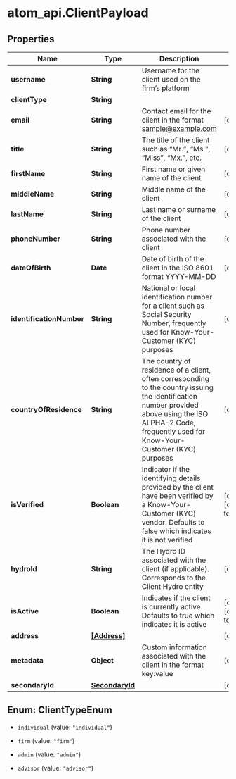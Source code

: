 # atom_api.ClientPayload

## Properties
Name | Type | Description | Notes
------------ | ------------- | ------------- | -------------
**username** | **String** | Username for the client used on the firm’s platform | 
**clientType** | **String** |  | 
**email** | **String** | Contact email for the client in the format sample@example.com | [optional] 
**title** | **String** | The title of the client such as “Mr.”, “Ms.”, “Miss”, “Mx.”, etc. | [optional] 
**firstName** | **String** | First name or given name of the client | [optional] 
**middleName** | **String** | Middle name of the client | [optional] 
**lastName** | **String** | Last name or surname of the client | [optional] 
**phoneNumber** | **String** | Phone number associated with the client | [optional] 
**dateOfBirth** | **Date** | Date of birth of the client in the ISO 8601 format YYYY-MM-DD | [optional] 
**identificationNumber** | **String** | National or local identification number for a client such as Social Security Number, frequently used for Know-Your-Customer (KYC) purposes | [optional] 
**countryOfResidence** | **String** | The country of residence of a client, often corresponding to the country issuing the identification number provided above using the ISO ALPHA-2 Code, frequently used for Know-Your-Customer (KYC) purposes | [optional] 
**isVerified** | **Boolean** | Indicator if the identifying details provided by the client have been verified by a Know-Your-Customer (KYC) vendor. Defaults to false which indicates it is not verified | [optional] [default to false]
**hydroId** | **String** | The Hydro ID associated with the client (if applicable). Corresponds to the Client Hydro entity | [optional] 
**isActive** | **Boolean** | Indicates if the client is currently active. Defaults to true which indicates it is active | [optional] [default to true]
**address** | [**[Address]**](Address.md) |  | [optional] 
**metadata** | **Object** | Custom information associated with the client in the format key:value | [optional] 
**secondaryId** | [**SecondaryId**](SecondaryId.md) |  | [optional] 


<a name="ClientTypeEnum"></a>
## Enum: ClientTypeEnum


* `individual` (value: `"individual"`)

* `firm` (value: `"firm"`)

* `admin` (value: `"admin"`)

* `advisor` (value: `"advisor"`)




